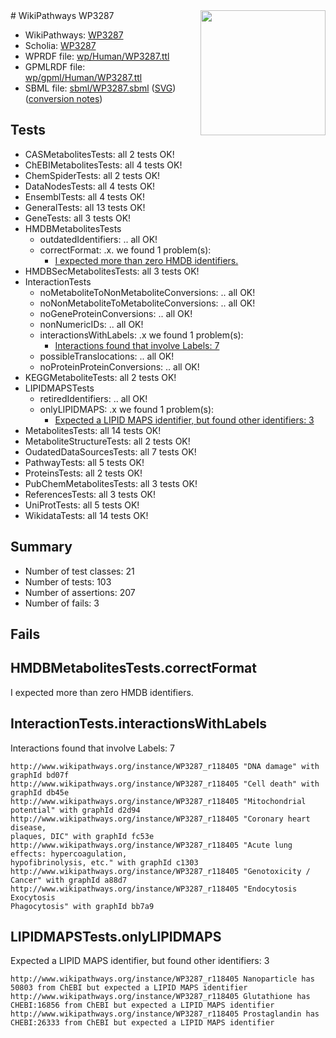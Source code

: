 <img style="float: right; width: 200px" src="../logo.png" />
# WikiPathways WP3287

* WikiPathways: [WP3287](https://identifiers.org/wikipathways:WP3287)
* Scholia: [WP3287](https://scholia.toolforge.org/wikipathways/WP3287)
* WPRDF file: [wp/Human/WP3287.ttl](../wp/Human/WP3287.ttl)
* GPMLRDF file: [wp/gpml/Human/WP3287.ttl](../wp/gpml/Human/WP3287.ttl)
* SBML file: [sbml/WP3287.sbml](../sbml/WP3287.sbml) ([SVG](../sbml/WP3287.svg)) ([conversion notes](../sbml/WP3287.txt))

## Tests
* CASMetabolitesTests: all 2 tests OK!
* ChEBIMetabolitesTests: all 4 tests OK!
* ChemSpiderTests: all 2 tests OK!
* DataNodesTests: all 4 tests OK!
* EnsemblTests: all 4 tests OK!
* GeneralTests: all 13 tests OK!
* GeneTests: all 3 tests OK!
* HMDBMetabolitesTests
    * outdatedIdentifiers: .. all OK!
    * correctFormat: .x. we found 1 problem(s):
        * [I expected more than zero HMDB identifiers.](#ad154c1e)
* HMDBSecMetabolitesTests: all 3 tests OK!
* InteractionTests
    * noMetaboliteToNonMetaboliteConversions: .. all OK!
    * noNonMetaboliteToMetaboliteConversions: .. all OK!
    * noGeneProteinConversions: .. all OK!
    * nonNumericIDs: .. all OK!
    * interactionsWithLabels: .x we found 1 problem(s):
        * [Interactions found that involve Labels: 7](#630d267e)
    * possibleTranslocations: .. all OK!
    * noProteinProteinConversions: .. all OK!
* KEGGMetaboliteTests: all 2 tests OK!
* LIPIDMAPSTests
    * retiredIdentifiers: .. all OK!
    * onlyLIPIDMAPS: .x we found 1 problem(s):
        * [Expected a LIPID MAPS identifier, but found other identifiers: 3](#48cc60ba)
* MetabolitesTests: all 14 tests OK!
* MetaboliteStructureTests: all 2 tests OK!
* OudatedDataSourcesTests: all 7 tests OK!
* PathwayTests: all 5 tests OK!
* ProteinsTests: all 2 tests OK!
* PubChemMetabolitesTests: all 3 tests OK!
* ReferencesTests: all 3 tests OK!
* UniProtTests: all 5 tests OK!
* WikidataTests: all 14 tests OK!


## Summary

* Number of test classes: 21
* Number of tests: 103
* Number of assertions: 207
* Number of fails: 3

## Fails

<a name="ad154c1e" />

## HMDBMetabolitesTests.correctFormat

I expected more than zero HMDB identifiers.
<a name="630d267e" />

## InteractionTests.interactionsWithLabels

Interactions found that involve Labels: 7
```
http://www.wikipathways.org/instance/WP3287_r118405 "DNA damage" with graphId bd07f
http://www.wikipathways.org/instance/WP3287_r118405 "Cell death" with graphId db45e
http://www.wikipathways.org/instance/WP3287_r118405 "Mitochondrial potential" with graphId d2d94
http://www.wikipathways.org/instance/WP3287_r118405 "Coronary heart disease, 
plaques, DIC" with graphId fc53e
http://www.wikipathways.org/instance/WP3287_r118405 "Acute lung effects: hypercoagulation, 
hypofibrinolysis, etc." with graphId c1303
http://www.wikipathways.org/instance/WP3287_r118405 "Genotoxicity / Cancer" with graphId a88d7
http://www.wikipathways.org/instance/WP3287_r118405 "Endocytosis
Exocytosis
Phagocytosis" with graphId bb7a9
```

<a name="48cc60ba" />

## LIPIDMAPSTests.onlyLIPIDMAPS

Expected a LIPID MAPS identifier, but found other identifiers: 3
```
http://www.wikipathways.org/instance/WP3287_r118405 Nanoparticle has 50803 from ChEBI but expected a LIPID MAPS identifier
http://www.wikipathways.org/instance/WP3287_r118405 Glutathione has CHEBI:16856 from ChEBI but expected a LIPID MAPS identifier
http://www.wikipathways.org/instance/WP3287_r118405 Prostaglandin has CHEBI:26333 from ChEBI but expected a LIPID MAPS identifier
```

